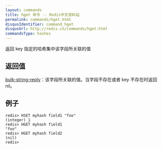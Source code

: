 ```yaml
---
layout: commands
title: hget 命令 -- Redis中文资料站
permalink: commands/hget.html
disqusIdentifier: command_hget
disqusUrl: http://redis.cn/commands/hget.html
commandsType: hashes
---
```


返回 key 指定的哈希集中该字段所关联的值

## 返回值

[bulk-string-reply](/topics/protocol.html#bulk-string-reply)：该字段所关联的值。当字段不存在或者 key 不存在时返回nil。

## 例子

	redis> HSET myhash field1 "foo"
	(integer) 1
	redis> HGET myhash field1
	"foo"
	redis> HGET myhash field2
	(nil)
	redis> 
